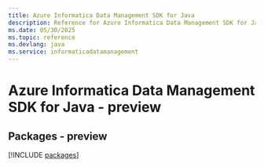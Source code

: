 ```yaml
---
title: Azure Informatica Data Management SDK for Java
description: Reference for Azure Informatica Data Management SDK for Java
ms.date: 05/30/2025
ms.topic: reference
ms.devlang: java
ms.service: informaticadatamanagement
---
```

# Azure Informatica Data Management SDK for Java - preview
## Packages - preview
[!INCLUDE [packages](informatica-data-management-index.md)]